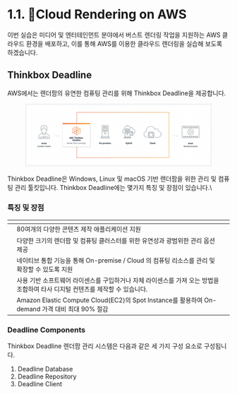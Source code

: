 # 1.1. Cloud Rendering on AWS

이번 실습은 미디어 및 엔터테인먼트 분야에서 버스트 렌더링 작업을 지원하는 AWS 클라우드 환경을 배포하고, 이를 통해 AWS를 이용한 클라우드 렌더링을 실습해 보도록 하겠습니다.



## Thinkbox Deadline

AWS에서는 렌더팜의 유연한 컴퓨팅 관리를 위해 Thinkbox Deadline을 제공합니다.

<figure><img src=".gitbook/assets/image (2).png" alt=""><figcaption></figcaption></figure>

Thinkbox Deadline은 Windows, Linux 및 macOS 기반 렌더팜을 위한 관리 및 컴퓨팅 관리 툴킷입니다. Thinkbox Deadline에는 몇가지 특징 및 장점이 있습니다.\


### 특징 및 장점

<table data-view="cards"><thead><tr><th></th><th></th><th></th></tr></thead><tbody><tr><td></td><td>80여개의 다양한 콘텐츠 제작 애플리케이션 지원</td><td></td></tr><tr><td></td><td>다양한 크기의 렌더팜 및 컴퓨팅 클러스터를 위한 유연성과 광범위한 관리 옵션 제공</td><td></td></tr><tr><td></td><td>네이티브 통합 기능을 통해 On-premise / Cloud 의 컴퓨팅 리소스를 관리 및 확장할 수 있도록 지원</td><td></td></tr><tr><td></td><td>사용 기반 소프트웨어 라이센스를 구입하거나 자체 라이센스를 가져 오는 방법을 조합하여 타사 디지털 컨텐츠를 제작할 수 있습니다.</td><td></td></tr><tr><td></td><td>Amazon Elastic Compute Cloud(EC2)의 Spot Instance를 활용하여 On-demand 가격 대비 최대 90% 절감</td><td></td></tr></tbody></table>



### Deadline Components



Thinkbox Deadline 렌더팜 관리 시스템은 다음과 같은 세 가지 구성 요소로 구성됩니다.



1. &#x20;Deadline Database
2. Deadline Repository
3. Deadline Client



